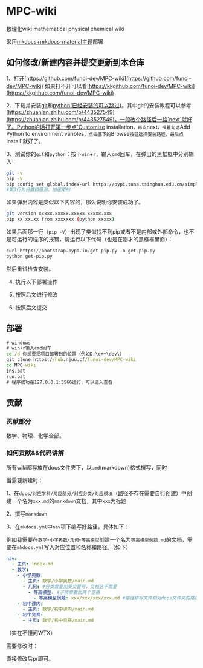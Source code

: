 # MPC-wiki
 数理化wiki mathematical physical chemical wiki

采用[mkdocs+mkdocs-material主题](https://github.com/OI-wiki/mkdocs-material)部署

## 如何修改/新建内容并提交更新到本仓库

1、打开[https://github.com/funoi-dev/MPC-wiki](https://github.com/funoi-dev/MPC-wiki)  如果打不开可以看[https://kkgithub.com/funoi-dev/MPC-wiki](https://kkgithub.com/funoi-dev/MPC-wiki)

2、下载并安装[git](https://download.njuu.cf/git-for-windows/git/releases/download/v2.43.0.windows.1/Git-2.43.0-32-bit.exe)和[python(已经安装的可以跳过)](https://www.python.org/ftp/python/3.10.11/python-3.10.11.exe)。其中git的安装教程可以参考[https://zhuanlan.zhihu.com/p/443527549](https://zhuanlan.zhihu.com/p/443527549)，一般改个路径后一路`next`就好了。Python的话打开第一步点`Customize installation`，再点`next`，接着勾选`Add Python to environment varibles`，点击底下的`Browse`按钮选择安装路径，最后点`Install`就好了。

3、测试你的`git`和`python`：按下`win`+`r`，输入`cmd`回车，在弹出的黑框框中分别输入：

```bash
git -v
pip -V
pip config set global.index-url https://pypi.tuna.tsinghua.edu.cn/simple
#第3行为设置镜像源，加速用的
```

如果弹出内容是类似以下内容的，那么说明你安装成功了。

```bash
git version xxxxx.xxxxx.xxxxx.xxxxx.xxx
pip xx.xx.xx from xxxxxxx (python xxxxx)
```

如果后面那一行（`pip -V`）出现了类似找不到pip或者不是内部或外部命令，也不是可运行的程序的报错，请运行以下代码（也是在刚才的黑框框里面）：

```python
curl https://bootstrap.pypa.io/get-pip.py -o get-pip.py
python get-pip.py
```

然后重试检查安装。

4. 执行以下部署操作

5. 按照后文进行修改

6. 按照后文提交

## 部署

```cmd
# windows
# win+r输入cmd回车
cd /d 你想要把项目部署到的位置（例如D:\c++\dev\）
git clone https://hub.njuu.cf/funoi-dev/MPC-wiki
cd MPC-wiki
ins.bat
run.bat
# 程序成功在127.0.0.1:5566运行，可以进入查看
```


## 贡献

### 贡献部分

数学、物理、化学全部。

### 如何贡献&&代码讲解

所有wiki都存放在docs文件夹下，以`.md`(markdown)格式撰写，同时

当需要新建时：

1、在`docs/对应学科/对应部分/对应分类/对应模块`（路径不存在需要自行创建）中创建一个名为`xxx.md`的`markdown`文档，其中`xxx`为标题

2、撰写`markdown`

3、在`mkdocs.yml`中`nav`项下编写好路径，具体如下：

例如我需要在`数学`-`小学奥数`-`几何`-`等高模型`创建一个名为`等高模型例题.md`的文档，需要在`mkdocs.yml`写入对应位置和名称和路径。（如下）

```yml
nav:
  - 主页: index.md
  - 数学:
    - 小学奥数:
      - 主页: 数学/小学奥数/main.md
      - 几何: #分类需要加英文冒号，文档这不需要
        - 等高模型: #子项需要加两个空格
          - 等高模型例题: xxx/xxx/xxx/xxx.md #路径填写文件相对docs文件夹的路径（这里没有冒号）
    - 初中课内:
      - 主页: 数学/初中课内/main.md
    - 初中竞赛:
      - 主页: 数学/初中竞赛/main.md
```

（实在不懂问WTX）

需要修改时：

直接修改后pr即可。
